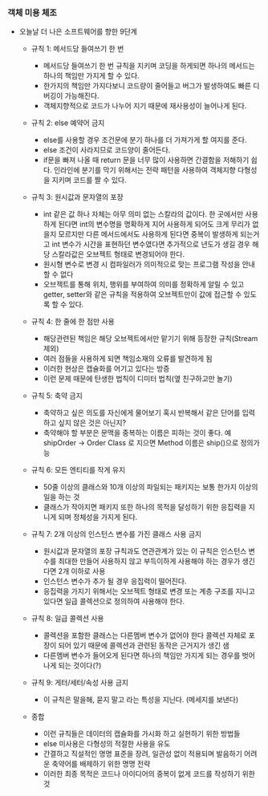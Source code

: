 ### **객체 미용 체조**

- 오늘날 더 나은 소프트웨어를 향한 9단계
    - 규칙 1: 메서드당 들여쓰기 한 번
        - 메서드당 들여쓰기 한 번 규칙을 지키며 코딩을 하게되면 하나의 메서드는 하나의 책임만 가지게 할 수 있다.
        - 한가지의 책임만 가지다보니 코드량이 줄어들고 버그가 발생하여도 빠른 디버깅이 가능해진다.
        - 객체지향적으로 코드가 나누어 지기 때문에 재사용성이 늘어나게 된다.
    - 규칙 2: else 예약어 금지
        - else를 사용할 경우 조건문에 분기 하나를 더 가져가게 할 여지를 준다.
        - else 조건이 사라지므로 코드양이 줄어든다.
        - if문을 빠져 나올 때 return 문을 너무 많이 사용하면 간결함을 저해하기 쉽다. 인라인에 분기를 막기 위해서는 전략 패턴을 사용하여 객체지향 다형성을 지키며 코드를 짤 수 있다.
    - 규칙 3: 원시값과 문자열의 포장
        - int 같은 값 하나 자체는 아무 의미 없는 스칼라의 값이다. 한 곳에서만 사용하게 된다면 int의 변수명을 명확하게 지어 사용하게 되어도 크게 무리가 없을지 모르지만 다른 메서드에서도 사용하게 된다면 중복이 발생하게 되는거고 int 변수가 시간을 표현하던 변수였다면 추가적으로 년도가 생길 경우 해당 스칼라값은 오브젝트 형태로 변경되어야 한다.
        - 원시형 변수로 변경 시 컴파일러가 의미적으로 맞는 프로그램 작성을 안내할 수 없다
        - 오브젝트를 통해 위치, 행위를 부여하여 의미를 정확하게 알릴 수 있고 getter, setter와 같은 규칙을 적용하여 오브젝트만이 값에 접근할 수 있도록 할 수 있다.
    - 규칙 4: 한 줄에 한 점만 사용
        - 해당관련된 책임은 해당 오브젝트에서만 맡기기 위해 등장한 규칙(Stream 제외)
        - 여러 점들을 사용하게 되면 책임소재의 오류를 발견하게 됨
        - 이러한 현상은 캡슐화를 어기고 있다는 방증
        - 이런 문제 때문에 탄생한 법칙이 디미터 법칙(옆 친구하고만 놀기)
    - 규칙 5: 축약 금지
        - 축약하고 싶은 의도를 자신에게 물어보기 혹시 반복해서 같은 단어를 입력하고 싶지 않은 것은 아닌지?
        - 축약해야 할 부분은 문맥을 중복하는 이름은 피하는 것이 좋다. 예 shipOrder → Order Class 로 지으면 Method 이름은 ship()으로 정의가능
    - 규칙 6: 모든 엔티티를 작게 유지
        - 50줄 이상의 클래스와 10개 이상의 파일되는 패키지는 보통 한가지 이상의 일을 하는 것
        - 클래스가 작아지면 패키지 또한 하나의 목적을 달성하기 위한 응집력을 지니게 되며 정체성을 가지게 된다.
    - 규칙 7: 2개 이상의 인스턴스 변수를 가진 클래스 사용 금지
        - 원시값과 문자열의 포장 규칙과도 연관관계가 있는 이 규칙은 인스턴스 변수를 최대한 만들어 사용하지 않고 부득이하게 사용해야 하는 경우가 생긴다면 2개 이하로 사용
        - 인스턴스 변수가 추가 될 경우 응집력이 떨어진다.
        - 응집력을 가지기 위해서는 오브젝트 형태로 변경 또는 계층 구조를 지니고 있다면 일급 콜렉션으로 정의하여 사용해야 한다.
    - 규칙 8: 일급 콜렉션 사용
        - 콜렉션을 포함한 클래스는 다른멤버 변수가 없어야 한다 콜렉션 자체로 포장이 되어 있기 때문에 콜렉션과 관련된 동작은 근거지가 생긴 샘
        - 다른멤버 변수가 들어오게 된다면 하나의 책임만 가지게 되는 경우를 벗어나게 되는 것이다(?)

    - 규칙 9: 게터/세터/속성 사용 금지
        - 이 규칙은 말을해, 묻지 말고 라는 특성을 지닌다. (메세지를 보낸다)

    - 종합
        - 이런 규칙들은 데이터의 캡슐화를 가시화 하고 실현하기 위한 방법들
        - else 미사용은 다형성의 적절한 사용을 유도
        - 간결하고 직설적인 명명 표준을 장려, 일관성 없이 적용되며 발음하기 어려운 축약어를 배제하기 위한 명명 전략
        - 이러한 최종 목적은 코드나 아이디어의 중복이 없게 코드를 작성하기 위한 것
